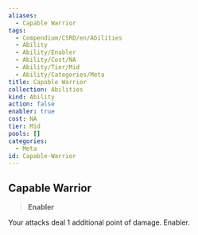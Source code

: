 ```yaml
---
aliases:
  - Capable Warrior
tags:
  - Compendium/CSRD/en/Abilities
  - Ability
  - Ability/Enabler
  - Ability/Cost/NA
  - Ability/Tier/Mid
  - Ability/Categories/Meta
title: Capable Warrior
collection: Abilities
kind: Ability
action: false
enabler: true
cost: NA
tier: Mid
pools: []
categories:
  - Meta
id: Capable-Warrior
---
```

## Capable Warrior    
>**Enabler**  
    
Your attacks deal 1 additional point of damage. Enabler.
